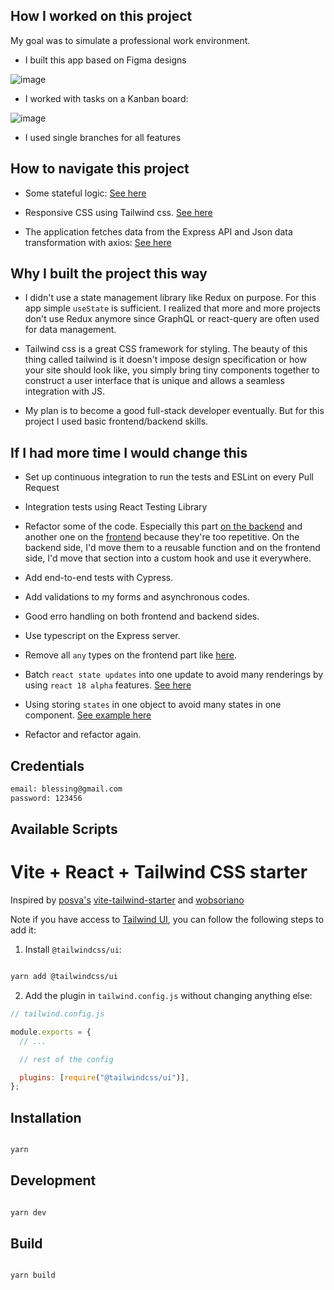 ## How I worked on this project

My goal was to simulate a professional work environment.

- I built this app based on Figma designs

![image](https://user-images.githubusercontent.com/50826640/129226347-bec62f86-6f78-48db-99f2-a6f30bc15dd1.png)

- I worked with tasks on a Kanban board:

![image](https://user-images.githubusercontent.com/50826640/129226589-b2acbdbb-6cf6-419a-93a1-745b70a3cde4.png)

- I used single branches for all features

## How to navigate this project

- Some stateful logic: [See here](https://github.com/hirwablessing/expense-tracker-client/blob/e9b30c3a2fc95ad4e62f8284b416ed2ccfbbe778/src/views/Home.tsx#L12)

- Responsive CSS using Tailwind css. [See here](https://github.com/hirwablessing/expense-tracker-client/blob/ec4b70cd4975beafb4ec5c30eb66776804f89985/src/views/Home.tsx#L32)
- The application fetches data from the Express API and Json data transformation with axios: [See here](https://github.com/hirwablessing/expense-tracker-client/blob/ec4b70cd4975beafb4ec5c30eb66776804f89985/src/services/all.service.ts#L50)

## Why I built the project this way

- I didn't use a state management library like Redux on purpose. For this app simple `useState` is sufficient. I realized that more and more projects don't use Redux anymore since GraphQL or react-query are often used for data management.

- Tailwind css is a great CSS framework for styling. The beauty of this thing called tailwind is it doesn't impose design specification or how your site should look like, you simply bring tiny components together to construct a user interface that is unique and allows a seamless integration with JS.

- My plan is to become a good full-stack developer eventually. But for this project I used basic frontend/backend skills.

## If I had more time I would change this

- Set up continuous integration to run the tests and ESLint on every Pull Request
- Integration tests using React Testing Library
- Refactor some of the code. Especially this part [on the backend](https://github.com/hirwablessing/expense-tracker-server/blob/c93a1abde3f68b9f250ad2ffe29af4c390076126/controllers/Transaction.controller.js#L22) and another one on the [frontend](https://github.com/hirwablessing/expense-tracker-client/blob/536cefd63e458e34d842777c286bff4afe2cc16a/src/components/ExpenseChart.tsx#L13) because they're too repetitive. On the backend side, I'd move them to a reusable function and on the frontend side, I'd move that section into a custom hook and use it everywhere.

- Add end-to-end tests with Cypress.
- Add validations to my forms and asynchronous codes.
- Good erro handling on both frontend and backend sides.

- Use typescript on the Express server.
- Remove all `any` types on the frontend part like [here](https://github.com/hirwablessing/expense-tracker-client/blob/536cefd63e458e34d842777c286bff4afe2cc16a/src/components/ExpenseChart.tsx#L17).
- Batch `react state updates` into one update to avoid many renderings by using `react 18 alpha` features. [See here](https://github.com/hirwablessing/expense-tracker-client/blob/e9b30c3a2fc95ad4e62f8284b416ed2ccfbbe778/src/views/Home.tsx#L22)
- Using storing `states` in one object to avoid many states in one component. [See example here](https://github.com/hirwablessing/expense-tracker-client/blob/e9b30c3a2fc95ad4e62f8284b416ed2ccfbbe778/src/views/Home.tsx#L12)
- Refactor and refactor again.

## Credentials

```sh
email: blessing@gmail.com
password: 123456
```

## Available Scripts

# Vite + React + Tailwind CSS starter

Inspired by [posva's](https://github.com/posva) [vite-tailwind-starter](https://github.com/posva/vite-tailwind-starter) and [wobsoriano](https://github.com/wobsoriano/vite-react-tailwind-starter.git)

Note if you have access to [Tailwind UI](https://tailwindui.com), you can follow the following steps to add it:

1. Install `@tailwindcss/ui`:

```sh

yarn add @tailwindcss/ui

```

2. Add the plugin in `tailwind.config.js` without changing anything else:

```js
// tailwind.config.js

module.exports = {
  // ...

  // rest of the config

  plugins: [require("@tailwindcss/ui")],
};
```

## Installation

```sh

yarn

```

## Development

```sh

yarn dev

```

## Build

```sh

yarn build

```
